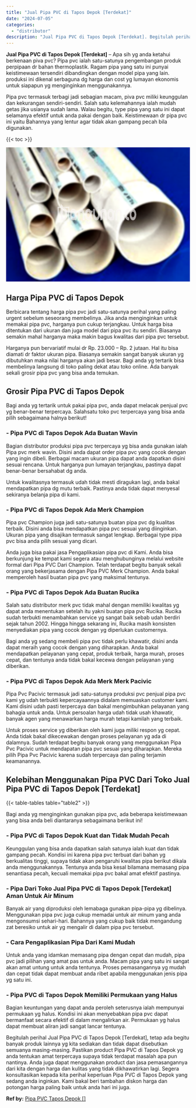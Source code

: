 ```yaml
---
title: "Jual Pipa PVC di Tapos Depok [Terdekat]"
date: "2024-07-05"
categories: 
  - "distributor"
description: "Jual Pipa PVC di Tapos Depok [Terdekat]. Begitulah perihal Jual Pipa PVC di Tapos Depok [Terdekat], tetap ada begitu banyak produk lainnya yg kita sediakan..."
---
```


**Jual Pipa PVC di Tapos Depok \[Terdekat\]** – Apa sih yg anda ketahui berkenaan piva pvc? Pipa pvc ialah satu-satunya pengembangan produk perpipaan dr bahan thermoplastik. Ragam pipa yang satu ini punyai keistimewaan tersendiri dibandingkan dengan model pipa yang lain. produksi ini dikenal serbaguna dg harga dan cost yg lumayan ekonomis untuk siapapun yg menginginkan menggunakannya.

Pipa pvc termasuk terbagi jadi sebagian macam, piva pvc miliki keunggulan dan kekurangan sendiri-sendiri. Salah satu kelemahannya ialah mudah getas jika usianya sudah lama. Walau begitu, type pipa yang satu ini dapat selamanya efektif untuk anda pakai dengan baik. Keistimewaan dr pipa pvc ini yaitu Bahannya yang lentur agar tidak akan gampang pecah bila digunakan.

{{< toc >}}

![Jual Pipa PVC di Tapos Depok [Terdekat]](/images/jaul-pipa-pvc-13.png)

## Harga Pipa PVC di Tapos Depok

Berbicara tentang harga pipa pvc jadi satu-satunya perihal yang paling urgent sebelum seseorang membelinya. Jika anda menginginkan untuk memakai pipa pvc, harganya pun cukup terjangkau. Untuk harga bisa ditentukan dari ukuran dan juga model dari pipa pvc itu sendiri. Biasanya semakin mahal harganya maka makin bagus kwalitas dari pipa pvc tersebut.

Harganya pun bervariatif mulai dr Rp. 23.000 – Rp. 2 jutaan. Hal itu bisa diamati dr faktor ukuran pipa. Biasanya semakin sangat banyak ukuran yg dibutuhkan maka nilai harganya akan jadi besar. Bagi anda yg tertarik bisa membelinya langsung di toko paling dekat atau toko online. Ada banyak sekali grosir pipa pvc yang bisa anda temukan.

## Grosir Pipa PVC di Tapos Depok

Bagi anda yg tertarik untuk pakai pipa pvc, anda dapat melacak penjual pvc yg benar-benar terpercaya. Salahsatu toko pvc terpercaya yang bisa anda pilih sebagaimana halnya berikut!

### \- Pipa PVC di Tapos Depok Ada Buatan Wavin

Bagian distributor produksi pipa pvc terpercaya yg bisa anda gunakan ialah Pipa pvc merk wavin. Disini anda dapat order pipa pvc yang cocok dengan yang ingin dibeli. Berbagai macam ukuran pipa dapat anda dapatkan disini sesuai rencana. Untuk harganya pun lumayan terjangkau, pastinya dapat benar-benar bersahabat dg anda.

Untuk kwalitasnya termasuk udah tidak mesti diragukan lagi, anda bakal mendapatkan pipa dg mutu terbaik. Pastinya anda tidak dapat menyesal sekiranya belanja pipa di kami.

### \- Pipa PVC di Tapos Depok Ada Merk Champion

Pipa pvc Champion juga jadi satu-satunya buatan pipa pvc dg kualitas terbaik. Disini anda bisa mendapatkan pipa pvc sesuai yang diinginkan. Ukuran pipa yang disajikan termasuk sangat lengkap. Berbagai type pipa pvc bisa anda pilih sesuai yang dicari.

Anda juga bisa pakai jasa Pengaplikasian pipa pvc di Kami. Anda bisa berkunjung ke tempat kami segera atau menghubunginya melalui website formal dari Pipa PVC Dari Champion. Telah terdapat begitu banyak sekali orang yang bekerjasama dengan Pipa PVC Merk Champion. Anda bakal memperoleh hasil buatan pipa pvc yang maksimal tentunya.

### \- Pipa PVC di Tapos Depok Ada Buatan Rucika

Salah satu distributor merk pvc tidak mahal dengan memiliki kwalitas yg dapat anda menentukan setelah itu yakni buatan pipa pvc Rucika. Rucika sudah terbukti menambahkan service yg sangat baik sebab udah berdiri sejak tahun 2002. Hingga hingga sekarang ini, Rucika masih konsisten menyediakan pipa yang cocok dengan yg diperlukan customernya.

Bagi anda yg sedang membeli pipa pvc tidak perlu khawatir, disini anda dapat meraih yang cocok dengan yang diharapkan. Anda bakal mendapatkan pelayanan yang cepat, produk terbaik, harga murah, proses cepat, dan tentunya anda tidak bakal kecewa dengan pelayanan yang diberikan.

### \- Pipa PVC di Tapos Depok Ada Merk Merk Pacivic

Pipa Pvc Pacivic termasuk jadi satu-satunya produksi pvc penjual pipa pvc kami yg udah terbukti kepercayaannya didalam memuaskan customer kami. Kami disini udah pasti terpercaya dan bakal mengimbuhkan pelayanan yang bahagia untuk anda. Untuk persoalan harga udah tidak usah khawatir, banyak agen yang menawarkan harga murah tetapi kamilah yang terbaik.

Untuk proses service yg diberikan oleh kami juga miliki respon yg cepat. Anda tidak bakal dikecewakan dengan proses pelayanan yg ada di dalamnya. Sudah terdapat begitu banyak orang yang menggunakan Pipa Pvc Pacivic untuk mendapatan pipa pvc sesuai yang diharapkan. Mereka pilih Pipa Pvc Pacivic karena sudah terpercaya dan paling terjamin keamanannya.

## Kelebihan Menggunakan Pipa PVC Dari Toko Jual Pipa PVC di Tapos Depok \[Terdekat\]

{{< table-tables table="table2" >}}

Bagi anda yg menginginkan gunakan pipa pvc, ada beberapa keistimewaan yang bisa anda beli diantaranya sebagaimana berikut ini!

### \- Pipa PVC di Tapos Depok Kuat dan Tidak Mudah Pecah

Keunggulan yang bisa anda dapatkan salah satunya ialah kuat dan tidak gampang pecah. Kondisi ini karena pipa pvc terbuat dari bahan yg berkualitas tinggi, supaya tidak akan pengaruhi kwalitas pipa berikut dikala anda menggunakannya. Tentunya anda bisa kesal bilamana memasang pipa senantiasa pecah, kecuali memakai pipa pvc bakal amat efektif pastinya.

### \- Pipa Dari Toko Jual Pipa PVC di Tapos Depok \[Terdekat\] Aman Untuk Air Minum

Banyak air yang diproduksi oleh lemabaga gunakan pipa-pipa yg dibelinya. Menggunakan pipa pvc juga cukup memadai untuk air minum yang anda mengonsumsi sehari-hari. Bahannya yang cukup baik tidak mengandung zat beresiko untuk air yg mengalir di dalam pipa pvc tersebut.

### \- Cara Pengaplikasian Pipa Dari Kami Mudah

Untuk anda yang idamkan memasang pipa dengan cepat dan mudah, pipa pvc jadi pilihan yang amat pas untuk anda. Macam pipa yang satu ini sangat akan amat untung untuk anda tentunya. Proses pemasangannya yg mudah dan cepat tidak dapat membuat anda ribet apabila menggunakan jenis pipa yg satu ini.

### \- Pipa PVC di Tapos Depok Memiliki Permukaan yang Halus

Bagian keuntungan yang dapat anda peroleh seterusnya ialah mempunyai permukaan yg halus. Kondisi ini akan menyebabkan pipa pvc dapat bermanfaat secara efektif di dalam mengalirkan air. Permukaan yg halus dapat membuat aliran jadi sangat lancar tentunya.

Begitulah perihal Jual Pipa PVC di Tapos Depok \[Terdekat\], tetap ada begitu banyak produk lainnya yg kita sediakan dan tidak dapat disebutkan semuanya masing-masing. Pastikan product Pipa PVC di Tapos Depok yg anda tentukan amat terpercaya supaya tidak terdapat masalah apa pun nantinya. Anda juga dapat menggunakan product dan jasa pemasangannya dari kita dengan harga dan kulitas yang tidak dikhawatirkan lagi. Segera konsultasikan kepada kita perihal keperluan Pipa PVC di Tapos Depok yang sedang anda inginkan. Kami bakal beri tambahan diskon harga dan potongan harga paling baik untuk anda hari ini juga.

**Ref by:** [Pipa PVC Tapos Depok []](https://id.wikipedia.org/wiki/Pipa)
